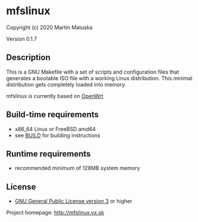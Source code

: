 # mfslinux

Copyright (c) 2020 Martin Matuska <martin at matuska dot org>

Version 0.1.7

## Description

This is a GNU Makefile with a set of scripts and configuration files that
generates a bootable ISO file with a working Linux distribution.
This minimal distribution gets completely loaded into memory.

mfslinux is currently based on [OpenWrt](https://openwrt.org)

## Build-time requirements
 - x86_64 Linux or FreeBSD amd64
 - see [BUILD](./BUILD.md) for building instructions

## Runtime requirements
 - recommended minimum of 128MB system memory

## License
 - [GNU General Public License version 3](./LICENSE.md) or higher

Project homepage: http://mfslinux.vx.sk
